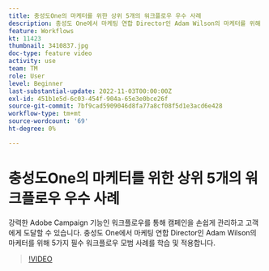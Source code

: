 ```yaml
---
title: 충성도One의 마케터를 위한 상위 5개의 워크플로우 우수 사례
description: 충성도 One에서 마케팅 연합 Director인 Adam Wilson의 마케터를 위해 5가지 필수 워크플로우 모범 사례를 학습 및 적용합니다.
feature: Workflows
kt: 11423
thumbnail: 3410837.jpg
doc-type: feature video
activity: use
team: TM
role: User
level: Beginner
last-substantial-update: 2022-11-03T00:00:00Z
exl-id: 451b1e5d-6c03-454f-904a-65e3e0bce26f
source-git-commit: 7bf9cad5909046d8fa77a8cf08f5d1e3acd6e428
workflow-type: tm+mt
source-wordcount: '69'
ht-degree: 0%

---
```


# 충성도One의 마케터를 위한 상위 5개의 워크플로우 우수 사례

강력한 Adobe Campaign 기능인 워크플로우를 통해 캠페인을 손쉽게 관리하고 고객에게 도달할 수 있습니다. 충성도 One에서 마케팅 연합 Director인 Adam Wilson의 마케터를 위해 5가지 필수 워크플로우 모범 사례를 학습 및 적용합니다.

>[!VIDEO](https://video.tv.adobe.com/v/3410837?quality=12)
